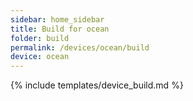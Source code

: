 ```yaml
---
sidebar: home_sidebar
title: Build for ocean
folder: build
permalink: /devices/ocean/build
device: ocean
---
```

{% include templates/device_build.md %}
